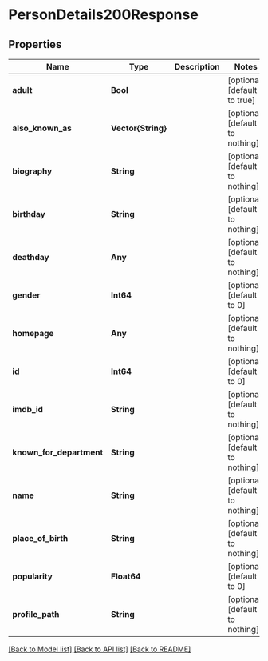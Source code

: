 # PersonDetails200Response


## Properties
Name | Type | Description | Notes
------------ | ------------- | ------------- | -------------
**adult** | **Bool** |  | [optional] [default to true]
**also_known_as** | **Vector{String}** |  | [optional] [default to nothing]
**biography** | **String** |  | [optional] [default to nothing]
**birthday** | **String** |  | [optional] [default to nothing]
**deathday** | **Any** |  | [optional] [default to nothing]
**gender** | **Int64** |  | [optional] [default to 0]
**homepage** | **Any** |  | [optional] [default to nothing]
**id** | **Int64** |  | [optional] [default to 0]
**imdb_id** | **String** |  | [optional] [default to nothing]
**known_for_department** | **String** |  | [optional] [default to nothing]
**name** | **String** |  | [optional] [default to nothing]
**place_of_birth** | **String** |  | [optional] [default to nothing]
**popularity** | **Float64** |  | [optional] [default to 0]
**profile_path** | **String** |  | [optional] [default to nothing]


[[Back to Model list]](../README.md#models) [[Back to API list]](../README.md#api-endpoints) [[Back to README]](../README.md)


